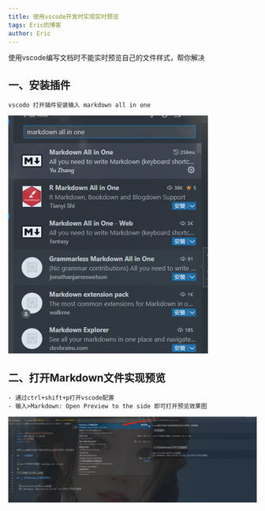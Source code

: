 ```yaml
---
title: 使用vscode开发时实现实时预览
tags: Eric的博客
author: Eric
---
```


使用vscode编写文档时不能实时预览自己的文件样式，帮你解决

## 一、安装插件

```
vscodo 打开插件安装输入 markdown all in one
```

![](/images/vscode-1.png)

## 二、打开Markdown文件实现预览

```
- 通过ctrl+shift+p打开vscode配置
- 输入>Markdown: Open Preview to the side 即可打开预览效果图
```

![](/images/vscode-2.png)
